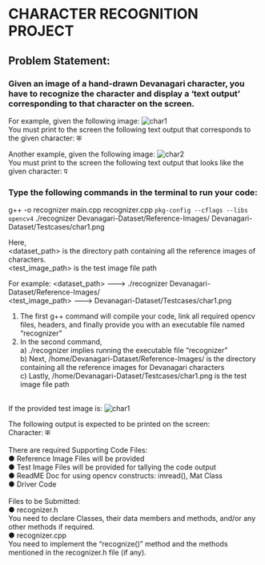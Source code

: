 # CHARACTER RECOGNITION PROJECT 

## Problem Statement: 
### Given an image of a hand-drawn Devanagari character, you have to recognize the character and display a ‘text output’ corresponding to that character on the screen.  

For example, given the following image: 
![char1](https://github.com/user-attachments/assets/847b699c-1d04-40b1-be5e-b2653b953823)
<br>You must print to the screen the following text output that corresponds to the given character: क 

Another example, given the following image: 
![char2](https://github.com/user-attachments/assets/bef3166d-1b14-48fa-a4e1-a7b6b540b65e)
<br>You must print to the screen the following text output that looks like the given character: प 

### Type the following commands in the terminal to run your code: 
g++ -o recognizer main.cpp recognizer.cpp `pkg-config --cflags --libs opencv4` 
./recognizer Devanagari-Dataset/Reference-Images/ 
Devanagari-Dataset/Testcases/char1.png 

Here,  
<dataset_path> is the directory path containing all the reference images of characters. <br>
<test_image_path> is the test image file path 

For example: 
<dataset_path> ---> ./recognizer Devanagari-Dataset/Reference-Images/  <br>
<test_image_path> ---> Devanagari-Dataset/Testcases/char1.png 

1) The first g++ command will compile your code, link all required opencv files, headers, and finally provide you with an executable file named “recognizer” <br>
2) In the second command, <br>
  a) ./recognizer implies running the executable file “recognizer” <br>
  b) Next, /home/Devanagari-Dataset/Reference-Images/ is the directory containing all the reference images for Devanagari characters <br>
  c) Lastly, /home/Devanagari-Dataset/Testcases/char1.png is the test image file path <br><br>

If the provided test image is:
![char1](https://github.com/user-attachments/assets/9602597d-07d4-4788-a20a-b4b3c02d4dca)

The following output is expected to be printed on the screen: <br>
Character: क
<br><br>
There are required Supporting Code Files: <br>
● Reference Image Files will be provided <br>
● Test Image Files will be provided for tallying the code output <br>
● ReadME Doc for using opencv constructs: imread(), Mat Class <br>
● Driver Code <br>
<br>
Files to be Submitted: <br>
    ● recognizer.h  <br>
      You need to declare Classes, their data members and methods, and/or any other methods if required. <br>
    ● recognizer.cpp  <br>
      You need to implement the “recognize()” method and the methods mentioned in the recognizer.h file (if any). 
